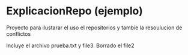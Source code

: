 # ExplicacionRepo (ejemplo)
Proyecto para ilustarar el uso el repositorios y tambie la resoulucion de conflictos

Incluye el archivo prueba.txt y file3. Borrado el file2